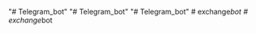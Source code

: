 "# Telegram_bot" 
"# Telegram_bot" 
"# Telegram_bot" 
#   e x c h a n g e _ b o t  
 #   e x c h a n g e _ b o t  
 